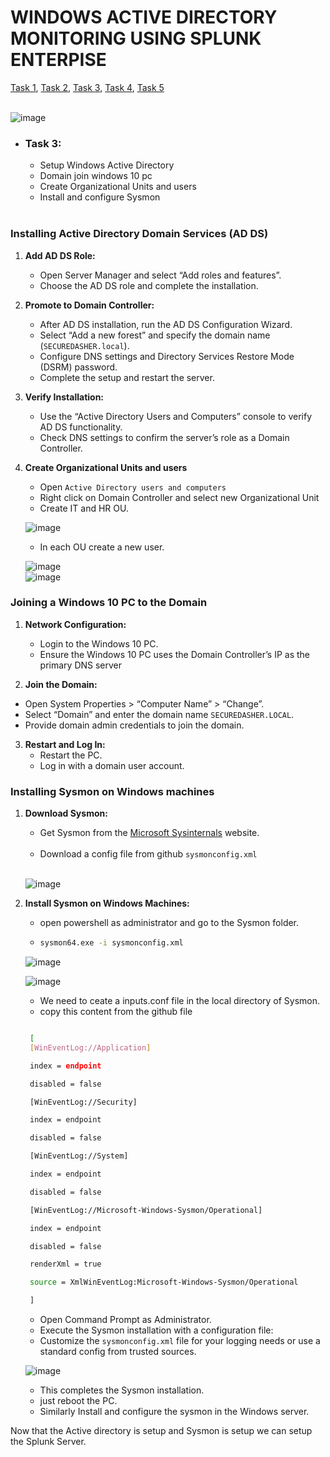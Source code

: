 # WINDOWS ACTIVE DIRECTORY MONITORING USING SPLUNK ENTERPISE
[Task 1](https://github.com/rajeevlraman/SIEM/edit/main/assets/AD_Project_task1.md), [Task 2](https://github.com/rajeevlraman/SIEM/blob/main/assets/AD_project_task2.md), [Task 3](https://github.com/rajeevlraman/SIEM/blob/main/assets/AD_Project_task3.md), [Task 4](https://github.com/rajeevlraman/SIEM/blob/main/assets/AD_Project_task4.md), [Task 5](https://github.com/rajeevlraman/SIEM/blob/main/assets/AD_Project_task5.md)<br><br>

![image](/assets/images/image1.png)

- ### Task 3:
     - Setup Windows Active Directory
     - Domain join windows 10 pc
     - Create Organizational Units and users
     - Install and configure Sysmon <br><br>


### Installing Active Directory Domain Services (AD DS)
1. **Add AD DS Role:**
   - Open Server Manager and select “Add roles and features”.
   - Choose the AD DS role and complete the installation.

2. **Promote to Domain Controller:**
   - After AD DS installation, run the AD DS Configuration Wizard.
   - Select “Add a new forest” and specify the domain name (`SECUREDASHER.local`).
   - Configure DNS settings and Directory Services Restore Mode (DSRM) password.
   - Complete the setup and restart the server.

3. **Verify Installation:**
   - Use the “Active Directory Users and Computers” console to verify AD DS functionality.
   - Check DNS settings to confirm the server’s role as a Domain Controller.

4. **Create Organizational Units and users**
   - Open `Active Directory users and computers `
   - Right click on Domain Controller and select new Organizational Unit
   - Create IT and HR OU.

    ![image](/assets/images/image22.jpg)<br>

   - In each OU create a new user.<br>

    ![image](/assets/images/image23.jpg)<br>
    ![image](/assets/images/image25.jpg)<br>   

### Joining a Windows 10 PC to the Domain
1. **Network Configuration:**
   - Login to the Windows 10 PC.
   - Ensure the Windows 10 PC uses the Domain Controller’s IP as the primary DNS server
   
 2. **Join the Domain:**
   - Open System Properties > “Computer Name” > “Change”.
   - Select “Domain” and enter the domain name ` SECUREDASHER.LOCAL `.
   - Provide domain admin credentials to join the domain.

3. **Restart and Log In:**
   - Restart the PC.
   - Log in with a domain user account.

### Installing Sysmon on Windows machines

1. **Download Sysmon:**
   - Get Sysmon from the [Microsoft Sysinternals](https://docs.microsoft.com/en-us/sysinternals/downloads/sysmon) website.<br><bR>
   - Download a config file from github ` sysmonconfig.xml ` <br><br>    

    ![image](/assets/images/image38.jpg)<br>    



2. **Install Sysmon on Windows Machines:**
   
   - open powershell as administrator and go to the Sysmon folder.<br>

   - ```bash
     sysmon64.exe -i sysmonconfig.xml     
     ```
    ![image](/assets/images/image39.jpg)<br>

    ![image](/assets/images/image40.jpg)<br>


   - We need to ceate a inputs.conf file in the local directory of Sysmon.
   - copy this content from the github file
   ```bash

    [
    [WinEventLog://Application]

    index = endpoint

    disabled = false

    [WinEventLog://Security]

    index = endpoint

    disabled = false

    [WinEventLog://System]

    index = endpoint

    disabled = false

    [WinEventLog://Microsoft-Windows-Sysmon/Operational]

    index = endpoint

    disabled = false

    renderXml = true

    source = XmlWinEventLog:Microsoft-Windows-Sysmon/Operational

    ]

   ```
   - Open Command Prompt as Administrator.
   - Execute the Sysmon installation with a configuration file:<br>
   - Customize the `sysmonconfig.xml` file for your logging needs or use a standard config from trusted sources.

    ![image](/assets/images/image41.jpg)<br>

   - This completes the Sysmon installation.
   - just reboot the PC.
   - Similarly Install and configure the sysmon in the Windows server.

Now that the Active directory is setup and Sysmon is setup we can setup the Splunk Server.


